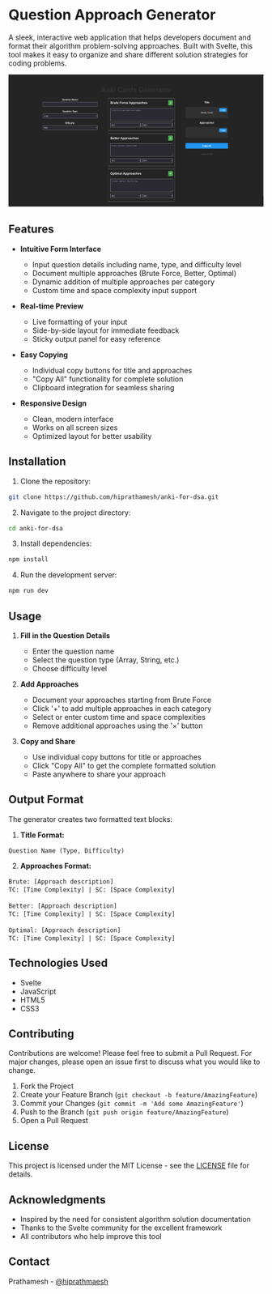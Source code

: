 # Question Approach Generator

A sleek, interactive web application that helps developers document and format their algorithm problem-solving approaches. Built with Svelte, this tool makes it easy to organize and share different solution strategies for coding problems.

![Question Approach Generator Demo](public/demo.png)

## Features

- **Intuitive Form Interface**
  - Input question details including name, type, and difficulty level
  - Document multiple approaches (Brute Force, Better, Optimal)
  - Dynamic addition of multiple approaches per category
  - Custom time and space complexity input support

- **Real-time Preview**
  - Live formatting of your input
  - Side-by-side layout for immediate feedback
  - Sticky output panel for easy reference

- **Easy Copying**
  - Individual copy buttons for title and approaches
  - "Copy All" functionality for complete solution
  - Clipboard integration for seamless sharing

- **Responsive Design**
  - Clean, modern interface
  - Works on all screen sizes
  - Optimized layout for better usability

## Installation

1. Clone the repository:
```bash
git clone https://github.com/hiprathamesh/anki-for-dsa.git
```

2. Navigate to the project directory:
```bash
cd anki-for-dsa
```

3. Install dependencies:
```bash
npm install
```

4. Run the development server:
```bash
npm run dev
```

## Usage

1. **Fill in the Question Details**
   - Enter the question name
   - Select the question type (Array, String, etc.)
   - Choose difficulty level

2. **Add Approaches**
   - Document your approaches starting from Brute Force
   - Click '+' to add multiple approaches in each category
   - Select or enter custom time and space complexities
   - Remove additional approaches using the '×' button

3. **Copy and Share**
   - Use individual copy buttons for title or approaches
   - Click "Copy All" to get the complete formatted solution
   - Paste anywhere to share your approach

## Output Format

The generator creates two formatted text blocks:

1. **Title Format:**
```
Question Name (Type, Difficulty)
```

2. **Approaches Format:**
```
Brute: [Approach description]
TC: [Time Complexity] | SC: [Space Complexity]

Better: [Approach description]
TC: [Time Complexity] | SC: [Space Complexity]

Optimal: [Approach description]
TC: [Time Complexity] | SC: [Space Complexity]
```

## Technologies Used

- Svelte
- JavaScript
- HTML5
- CSS3

## Contributing

Contributions are welcome! Please feel free to submit a Pull Request. For major changes, please open an issue first to discuss what you would like to change.

1. Fork the Project
2. Create your Feature Branch (`git checkout -b feature/AmazingFeature`)
3. Commit your Changes (`git commit -m 'Add some AmazingFeature'`)
4. Push to the Branch (`git push origin feature/AmazingFeature`)
5. Open a Pull Request

## License

This project is licensed under the MIT License - see the [LICENSE](LICENSE) file for details.

## Acknowledgments

- Inspired by the need for consistent algorithm solution documentation
- Thanks to the Svelte community for the excellent framework
- All contributors who help improve this tool

## Contact

Prathamesh - [@hiprathmaesh](https://linkedin.com/in/hiprathamesh/)
